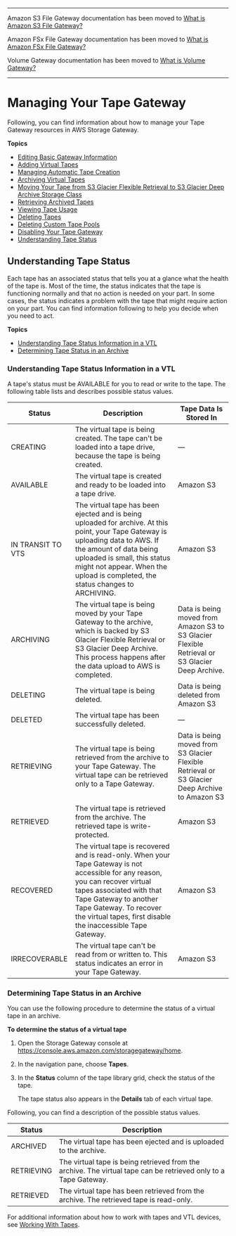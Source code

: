 --------

Amazon S3 File Gateway documentation has been moved to [What is Amazon S3 File Gateway?](https://docs.aws.amazon.com/filegateway/latest/files3/WhatIsStorageGateway.html)

Amazon FSx File Gateway documentation has been moved to [What is Amazon FSx File Gateway?](https://docs.aws.amazon.com/filegateway/latest/filefsxw/WhatIsStorageGateway.html)

Volume Gateway documentation has been moved to [What is Volume Gateway?](https://docs.aws.amazon.com/storagegateway/latest/vgw/WhatIsStorageGateway.html)

--------

# Managing Your Tape Gateway<a name="managing-gateway-vtl"></a>

Following, you can find information about how to manage your Tape Gateway resources in AWS Storage Gateway\.

**Topics**
+ [Editing Basic Gateway Information](edit-gateway-information.md)
+ [Adding Virtual Tapes](creating-virtual-tapes-vtl.md)
+ [Managing Automatic Tape Creation](managing-automatic-tape-creation.md)
+ [Archiving Virtual Tapes](archiving-tapes-vtl.md)
+ [Moving Your Tape from S3 Glacier Flexible Retrieval to S3 Glacier Deep Archive Storage Class](moving-tapes-vtl.md)
+ [Retrieving Archived Tapes](retrieving-archived-tapes-vtl.md)
+ [Viewing Tape Usage](tape-usage.md)
+ [Deleting Tapes](deleting-tapes-vtl.md)
+ [Deleting Custom Tape Pools](deleting-tape-pools-vtl.md)
+ [Disabling Your Tape Gateway](disabling-gateway-vtl.md)
+ [Understanding Tape Status](#understand-tapes-status)

## Understanding Tape Status<a name="understand-tapes-status"></a>

Each tape has an associated status that tells you at a glance what the health of the tape is\. Most of the time, the status indicates that the tape is functioning normally and that no action is needed on your part\. In some cases, the status indicates a problem with the tape that might require action on your part\. You can find information following to help you decide when you need to act\.

**Topics**
+ [Understanding Tape Status Information in a VTL](#tape-status)
+ [Determining Tape Status in an Archive](#determine-tape-status-vts)

### Understanding Tape Status Information in a VTL<a name="tape-status"></a>

A tape's status must be AVAILABLE for you to read or write to the tape\. The following table lists and describes possible status values\.


| Status | Description | Tape Data Is Stored In | 
| --- | --- | --- | 
| CREATING | The virtual tape is being created\. The tape can't be loaded into a tape drive, because the tape is being created\. | — | 
| AVAILABLE | The virtual tape is created and ready to be loaded into a tape drive\. | Amazon S3 | 
| IN TRANSIT TO VTS | The virtual tape has been ejected and is being uploaded for archive\. At this point, your Tape Gateway is uploading data to AWS\. If the amount of data being uploaded is small, this status might not appear\. When the upload is completed, the status changes to ARCHIVING\.  |  Amazon S3  | 
| ARCHIVING | The virtual tape is being moved by your Tape Gateway to the archive, which is backed by S3 Glacier Flexible Retrieval or S3 Glacier Deep Archive\. This process happens after the data upload to AWS is completed\.  | Data is being moved from Amazon S3 to S3 Glacier Flexible Retrieval or S3 Glacier Deep Archive\. | 
| DELETING | The virtual tape is being deleted\. | Data is being deleted from Amazon S3 | 
| DELETED | The virtual tape has been successfully deleted\. | — | 
| RETRIEVING | The virtual tape is being retrieved from the archive to your Tape Gateway\.  The virtual tape can be retrieved only to a Tape Gateway\.   | Data is being moved from S3 Glacier Flexible Retrieval or S3 Glacier Deep Archive to Amazon S3 | 
| RETRIEVED | The virtual tape is retrieved from the archive\. The retrieved tape is write\-protected\. | Amazon S3 | 
| RECOVERED |  The virtual tape is recovered and is read\-only\.  When your Tape Gateway is not accessible for any reason, you can recover virtual tapes associated with that Tape Gateway to another Tape Gateway\. To recover the virtual tapes, first disable the inaccessible Tape Gateway\.   | Amazon S3 | 
| IRRECOVERABLE | The virtual tape can't be read from or written to\. This status indicates an error in your Tape Gateway\. | Amazon S3 | 

### Determining Tape Status in an Archive<a name="determine-tape-status-vts"></a>

You can use the following procedure to determine the status of a virtual tape in an archive\.

**To determine the status of a virtual tape**

1. Open the Storage Gateway console at [https://console\.aws\.amazon\.com/storagegateway/home](https://console.aws.amazon.com/storagegateway/)\.

1. In the navigation pane, choose **Tapes**\. 

1. In the **Status** column of the tape library grid, check the status of the tape\.

   The tape status also appears in the **Details** tab of each virtual tape\.

Following, you can find a description of the possible status values\.


| Status | Description | 
| --- | --- | 
| ARCHIVED | The virtual tape has been ejected and is uploaded to the archive\. | 
| RETRIEVING | The virtual tape is being retrieved from the archive\.  The virtual tape can be retrieved only to a Tape Gateway\.    | 
| RETRIEVED | The virtual tape has been retrieved from the archive\. The retrieved tape is read\-only\. | 

For additional information about how to work with tapes and VTL devices, see [Working With Tapes](managing-virtual-tapes-vtl.md)\.